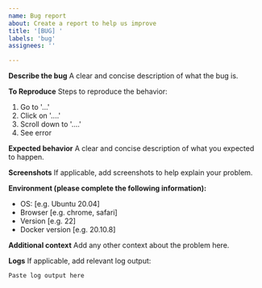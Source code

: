 ```yaml
---
name: Bug report
about: Create a report to help us improve
title: '[BUG] '
labels: 'bug'
assignees: ''

---
```


**Describe the bug**
A clear and concise description of what the bug is.

**To Reproduce**
Steps to reproduce the behavior:
1. Go to '...'
2. Click on '....'
3. Scroll down to '....'
4. See error

**Expected behavior**
A clear and concise description of what you expected to happen.

**Screenshots**
If applicable, add screenshots to help explain your problem.

**Environment (please complete the following information):**
 - OS: [e.g. Ubuntu 20.04]
 - Browser [e.g. chrome, safari]
 - Version [e.g. 22]
 - Docker version [e.g. 20.10.8]

**Additional context**
Add any other context about the problem here.

**Logs**
If applicable, add relevant log output:
```
Paste log output here
```
